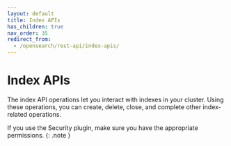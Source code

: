 ```yaml
---
layout: default
title: Index APIs
has_children: true
nav_order: 35
redirect_from:
  - /opensearch/rest-api/index-apis/
---
```


# Index APIs

The index API operations let you interact with indexes in your cluster. Using these operations, you can create, delete, close, and complete other index-related operations.

If you use the Security plugin, make sure you have the appropriate permissions.
{: .note }
